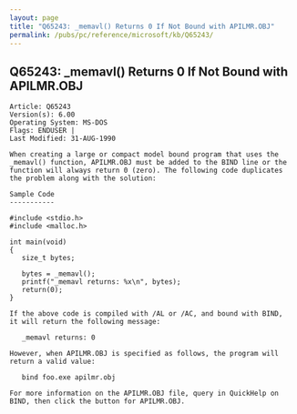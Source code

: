 ```yaml
---
layout: page
title: "Q65243: _memavl() Returns 0 If Not Bound with APILMR.OBJ"
permalink: /pubs/pc/reference/microsoft/kb/Q65243/
---
```


## Q65243: _memavl() Returns 0 If Not Bound with APILMR.OBJ

	Article: Q65243
	Version(s): 6.00
	Operating System: MS-DOS
	Flags: ENDUSER |
	Last Modified: 31-AUG-1990
	
	When creating a large or compact model bound program that uses the
	_memavl() function, APILMR.OBJ must be added to the BIND line or the
	function will always return 0 (zero). The following code duplicates
	the problem along with the solution:
	
	Sample Code
	-----------
	
	#include <stdio.h>
	#include <malloc.h>
	
	int main(void)
	{
	   size_t bytes;
	
	   bytes = _memavl();
	   printf("_memavl returns: %x\n", bytes);
	   return(0);
	}
	
	If the above code is compiled with /AL or /AC, and bound with BIND,
	it will return the following message:
	
	   _memavl returns: 0
	
	However, when APILMR.OBJ is specified as follows, the program will
	return a valid value:
	
	   bind foo.exe apilmr.obj
	
	For more information on the APILMR.OBJ file, query in QuickHelp on
	BIND, then click the button for APILMR.OBJ.
